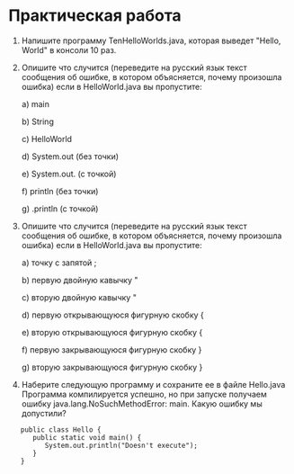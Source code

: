 ﻿# Практическая работа


1. Напишите программу TenHelloWorlds.java, которая выведет "Hello, World" в консоли 10 раз.

2. Опишите что случится (переведите на русский язык текст сообщения об ошибке,
   в котором объясняется, почему произошла ошибка) если в HelloWorld.java вы пропустите:

   a) main

   b) String

   c) HelloWorld

   d) System.out (без точки)

   e) System.out. (c точкой)

   f) println (без точки)

   g) .println (c точкой)

3. Опишите что случится (переведите на русский язык текст сообщения об ошибке,
   в котором объясняется, почему произошла ошибка) если в HelloWorld.java вы пропустите:

   a) точку с запятой ;

   b) первую двойную кавычку "

   с) вторую двойную кавычку "

   d) первую открывающуюся фигурную скобку {

   e) вторую открывающуюся фигурную скобку {

   f) первую закрывающуюся фигурную скобку }

   g) вторую закрывающуюся фигурную скобку }

4. Наберите следующую программу и сохраните ее в файле Hello.java
   Программа компилируется успешно, но при запуске получаем ошибку
   java.lang.NoSuchMethodError: main.
   Какую ошибку мы допустили?
```
   public class Hello {
      public static void main() {
         System.out.println("Doesn't execute");
      }
   }
```
